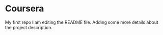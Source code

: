 # Coursera
My first repo
I am editing the README file. Adding some more details about the project description.
